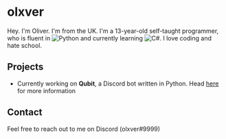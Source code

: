 # olxver

Hey. I'm Oliver. I'm from the UK. I'm a 13-year-old self-taught programmer, who is fluent in ![Python](https://img.shields.io/badge/-Python-3776AB?logo=python&logoColor=white&style=flat-square) and currently learning ![C#](https://img.shields.io/badge/-C%23-239120?logo=c-sharp&logoColor=white&style=flat-square). I love coding and hate school. 


## Projects

- Currently working on **Qubit**, a Discord bot written in Python. Head [here](https://github.com/olxver/Qubit) for more information

## Contact

Feel free to reach out to me on Discord (olxver#9999)


